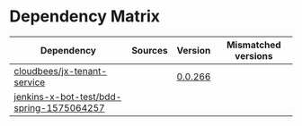 # Dependency Matrix

Dependency | Sources | Version | Mismatched versions
---------- | ------- | ------- | -------------------
[cloudbees/jx-tenant-service](https://github.com/cloudbees/jx-tenant-service) |  | [0.0.266](https://github.com/cloudbees/jx-tenant-service/releases/tag/v0.0.266) | 
[jenkins-x-bot-test/bdd-spring-1575064257](https://github.com/jenkins-x-bot-test/bdd-spring-1575064257.git) |  | []() | 
